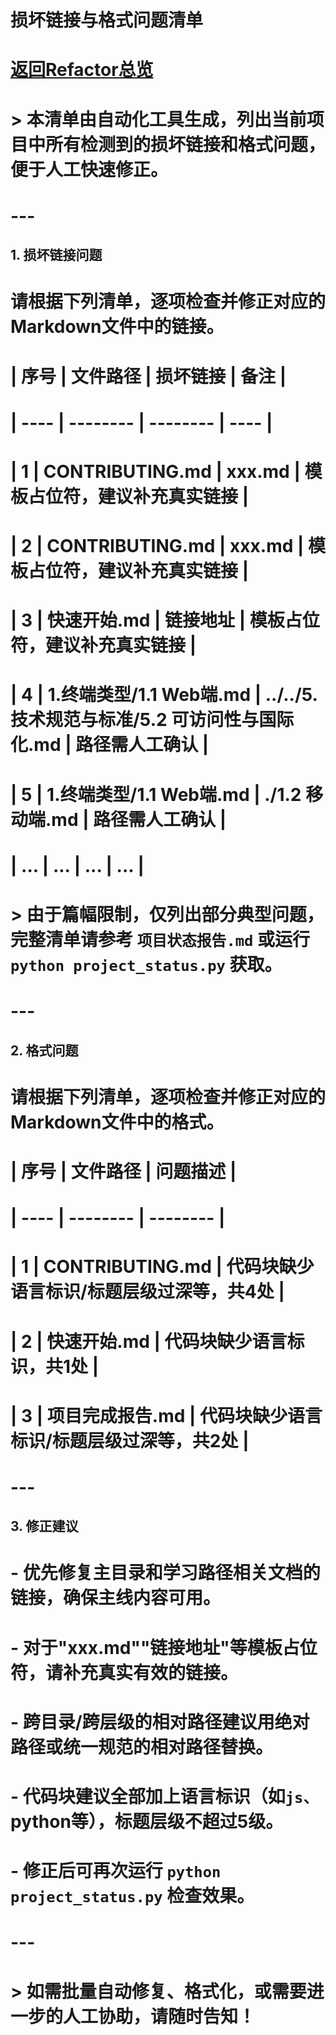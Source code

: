 # 损坏链接与格式问题清单

# [返回Refactor总览](年度技术回顾/README.md)

# > 本清单由自动化工具生成，列出当前项目中所有检测到的损坏链接和格式问题，便于人工快速修正。

# ---

## 1. 损坏链接问题

# 请根据下列清单，逐项检查并修正对应的Markdown文件中的链接。

# |  序号  |  文件路径  | 损坏链接 |  备注  | 
#  | ---- |  --------  |  --------  | ---- | 
#  |  1  | CONTRIBUTING.md |  xxx.md  |  模板占位符，建议补充真实链接  |
# |  2  |  CONTRIBUTING.md  | xxx.md |  模板占位符，建议补充真实链接  | 
#  | 3 |  快速开始.md  |  链接地址  | 模板占位符，建议补充真实链接 | 
#  |  4  | 1.终端类型/1.1 Web端.md |  ../../5.技术规范与标准/5.2 可访问性与国际化.md  |  路径需人工确认  |
# |  5  |  1.终端类型/1.1 Web端.md  | ./1.2 移动端.md |  路径需人工确认  | 
#  | ... |  ...  |  ...  | ... | 

# > 由于篇幅限制，仅列出部分典型问题，完整清单请参考 `项目状态报告.md` 或运行 `python project_status.py` 获取。

# ---

## 2. 格式问题

# 请根据下列清单，逐项检查并修正对应的Markdown文件中的格式。

#  |  序号  | 文件路径 |  问题描述  | 
#  | ---- |  --------  |  --------  |
# |  1  |  CONTRIBUTING.md  | 代码块缺少语言标识/标题层级过深等，共4处 | 
#  |  2  | 快速开始.md |  代码块缺少语言标识，共1处  | 
#  | 3 |  项目完成报告.md  |  代码块缺少语言标识/标题层级过深等，共2处  |

# ---

## 3. 修正建议

# - 优先修复主目录和学习路径相关文档的链接，确保主线内容可用。
# - 对于"xxx.md""链接地址"等模板占位符，请补充真实有效的链接。
# - 跨目录/跨层级的相对路径建议用绝对路径或统一规范的相对路径替换。
# - 代码块建议全部加上语言标识（如```js、```python等），标题层级不超过5级。
# - 修正后可再次运行 `python project_status.py` 检查效果。

# ---

# > 如需批量自动修复、格式化，或需要进一步的人工协助，请随时告知！
